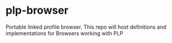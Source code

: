 plp-browser
===========

Portable linked profile browser. This repo will host definitions and implementations for Browsers working with PLP 
